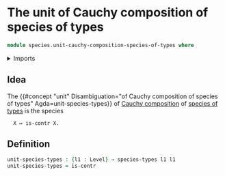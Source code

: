 # The unit of Cauchy composition of species of types

```agda
module species.unit-cauchy-composition-species-of-types where
```

<details><summary>Imports</summary>

```agda
open import foundation.contractible-types
open import foundation.universe-levels

open import species.species-of-types
```

</details>

## Idea

The
{{#concept "unit" Disambiguation="of Cauchy composition of species of types" Agda=unit-species-types}}
of [Cauchy composition](species.cauchy-composition-species-of-types.md) of
[species of types](species.species-of-types.md) is the species

```text
  X ↦ is-contr X.
```

## Definition

```agda
unit-species-types : {l1 : Level} → species-types l1 l1
unit-species-types = is-contr
```
